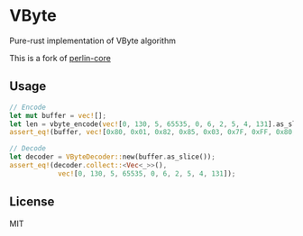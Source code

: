 # VByte

Pure-rust implementation of VByte algorithm

This is a fork of [perlin-core](https://github.com/CurrySoftware/perlin-core/tree/d60c665192e865c8f3e68f6ca28c6cfe361c0351)

## Usage

```rust
// Encode
let mut buffer = vec![];
let len = vbyte_encode(vec![0, 130, 5, 65535, 0, 6, 2, 5, 4, 131].as_slice(), &mut buffer);
assert_eq!(buffer, vec![0x80, 0x01, 0x82, 0x85, 0x03, 0x7F, 0xFF, 0x80, 0x86, 0x82, 0x85, 0x84, 0x01, 0x83]);

// Decode
let decoder = VByteDecoder::new(buffer.as_slice());
assert_eq!(decoder.collect::<Vec<_>>(),
            vec![0, 130, 5, 65535, 0, 6, 2, 5, 4, 131]);
```

## License

MIT
